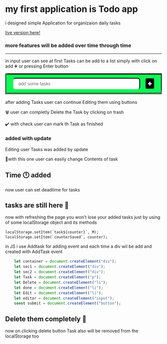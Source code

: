 # my first application is Todo app
i designed simple Application for organizaion daily tasks 

[live version here!](https://amir-bagheri-fe.github.io/Todo/)


### more features will be added over time through time
---
in input user can see at first Tasks can be add to a list simply with click on add ➕ or pressing Enter button 

![input](/pics/input.png)

after adding Tasks user can continue Editing them using buttons

🗑️ user can completly Delete the Task by clicking on trash

✔️ with check user can mark th Task as finished

### added with update 
Editing user Tasks was added by update 

📝with this one user can easily change Contents of task 

## Time 🕛 added
now user can set deadtime for tasks

## tasks are still here 🥳
now with refreshing the page you won't lose your added tasks
just by using of some localStorage object and its methods
```javadcript
localStorage.setItem(`task${counter}`, M);
localStorage.setItem(`counterSaved`, counter);
```

in JS i use Addtask for adding event and each time a div wil be add and created with AddTask event 
```javaScript
    let container = document.createElement("div");
    let sec1 = document.createElement("div");
    let sec2 = document.createElement("div");
    let Task = document.createElement("p");
    let Delete = document.createElement("li");
    let done = document.createElement("li");
    let Edit = document.createElement("li");
    let editor = document.createElement("input");
    const submit = document.createElement("button");
```
## Delete them completely 🚮
now on clicking delete button Task also will be removed from the localStorage too
